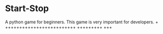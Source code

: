 # Start-Stop
A python game for beginners. This game is very important for developers.
+
+++++++++++++++++++++++++
+++++++++
+++
